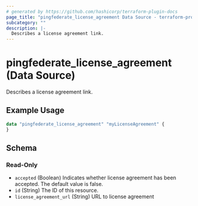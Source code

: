 ```yaml
---
# generated by https://github.com/hashicorp/terraform-plugin-docs
page_title: "pingfederate_license_agreement Data Source - terraform-provider-pingfederate"
subcategory: ""
description: |-
  Describes a license agreement link.
---
```


# pingfederate_license_agreement (Data Source)

Describes a license agreement link.

## Example Usage

```terraform
data "pingfederate_license_agreement" "myLicenseAgreement" {
}
```

<!-- schema generated by tfplugindocs -->
## Schema

### Read-Only

- `accepted` (Boolean) Indicates whether license agreement has been accepted. The default value is false.
- `id` (String) The ID of this resource.
- `license_agreement_url` (String) URL to license agreement
